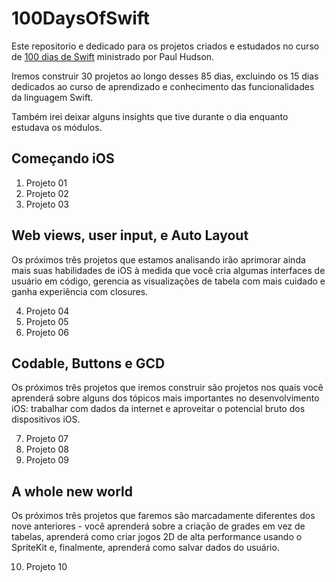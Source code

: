 # 100DaysOfSwift

Este repositorio e dedicado para os projetos criados e estudados no curso de [100 dias de Swift](https://www.hackingwithswift.com/100) ministrado por Paul Hudson.

Iremos construir 30 projetos ao longo desses 85 dias, excluindo os 15 dias dedicados ao curso de aprendizado e conhecimento das funcionalidades da linguagem Swift.

Também irei deixar alguns insights que tive durante o dia enquanto estudava os módulos.

## Começando iOS

1. Projeto 01
2. Projeto 02
3. Projeto 03

## Web views, user input, e Auto Layout

Os próximos três projetos que estamos analisando irão aprimorar ainda mais suas habilidades de iOS à medida que você cria algumas interfaces de usuário em código, gerencia as visualizações de tabela com mais cuidado e ganha experiência com closures.

4. Projeto 04
5. Projeto 05
6. Projeto 06

## Codable, Buttons e GCD

Os próximos três projetos que iremos construir são projetos nos quais você aprenderá sobre alguns dos tópicos mais importantes no desenvolvimento iOS: trabalhar com dados da internet e aproveitar o potencial bruto dos dispositivos iOS.

7. Projeto 07
8. Projeto 08
9. Projeto 09

## A whole new world

Os próximos três projetos que faremos são marcadamente diferentes dos nove anteriores - você aprenderá sobre a criação de grades em vez de tabelas, aprenderá como criar jogos 2D de alta performance usando o SpriteKit e, finalmente, aprenderá como salvar dados do usuário.

10. Projeto 10
